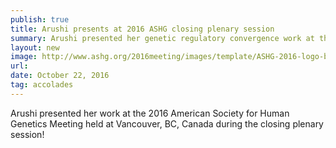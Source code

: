 ```yaml
---
publish: true
title: Arushi presents at 2016 ASHG closing plenary session
summary: Arushi presented her genetic regulatory convergence work at the American Society for Human Genetics closing plenary session!
layout: new
image: http://www.ashg.org/2016meeting/images/template/ASHG-2016-logo-blk-v2.png
url: 
date: October 22, 2016
tag: accolades
--- 
```


Arushi presented her work at the 2016 American Society for Human Genetics Meeting held at Vancouver, BC, Canada during the closing plenary session! 
